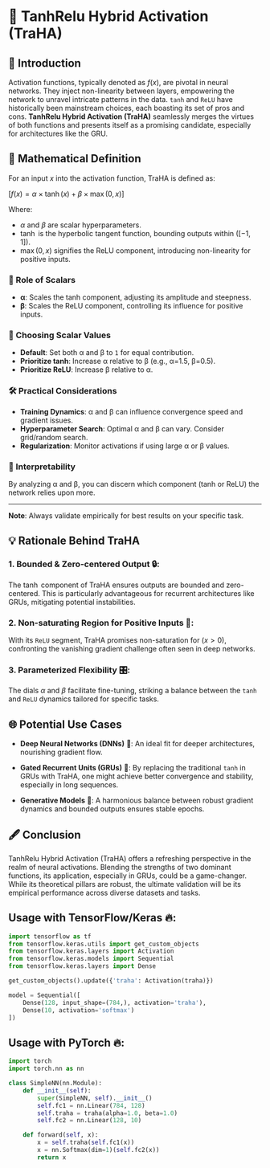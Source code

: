 # 🔱 TanhRelu Hybrid Activation (TraHA)

## 🚀 Introduction

Activation functions, typically denoted as $`f(x)`$, are pivotal in neural networks. They inject non-linearity between layers, empowering the network to unravel intricate patterns in the data. `tanh` and `ReLU` have historically been mainstream choices, each boasting its set of pros and cons. **TanhRelu Hybrid Activation (TraHA)** seamlessly merges the virtues of both functions and presents itself as a promising candidate, especially for architectures like the GRU.

## 📐 Mathematical Definition

For an input $`x`$ into the activation function, TraHA is defined as:

$`[f(x) = \alpha \times \tanh(x) + \beta \times \max(0, x)]`$

Where:
- $`\alpha`$ and $`\beta`$ are scalar hyperparameters.
- $`\tanh`$ is the hyperbolic tangent function, bounding outputs within $`([-1, 1])`$.
- $`\max(0, x)`$ signifies the ReLU component, introducing non-linearity for positive inputs.

### 📖 Role of Scalars

- **α**: Scales the tanh component, adjusting its amplitude and steepness.
- **β**: Scales the ReLU component, controlling its influence for positive inputs.

### 🔧 Choosing Scalar Values

- **Default**: Set both α and β to `1` for equal contribution.
- **Prioritize tanh**: Increase α relative to β (e.g., α=1.5, β=0.5).
- **Prioritize ReLU**: Increase β relative to α.

### 🛠 Practical Considerations

- **Training Dynamics**: α and β can influence convergence speed and gradient issues.
- **Hyperparameter Search**: Optimal α and β can vary. Consider grid/random search.
- **Regularization**: Monitor activations if using large α or β values.

### 🧠 Interpretability

By analyzing α and β, you can discern which component (tanh or ReLU) the network relies upon more.

---

**Note**: Always validate empirically for best results on your specific task.


## 💡 Rationale Behind TraHA

### 1. **Bounded & Zero-centered Output** 🔒:
The $`\tanh`$ component of TraHA ensures outputs are bounded and zero-centered. This is particularly advantageous for recurrent architectures like GRUs, mitigating potential instabilities.

### 2. **Non-saturating Region for Positive Inputs** 🌌:
With its `ReLU` segment, TraHA promises non-saturation for $`( x > 0 )`$, confronting the vanishing gradient challenge often seen in deep networks.

### 3. **Parameterized Flexibility** 🎛:
The dials $`\alpha`$ and $`\beta`$ facilitate fine-tuning, striking a balance between the `tanh` and `ReLU` dynamics tailored for specific tasks.

## 🌐 Potential Use Cases

- **Deep Neural Networks (DNNs)** 🌲: An ideal fit for deeper architectures, nourishing gradient flow.

- **Gated Recurrent Units (GRUs)** 🔁: By replacing the traditional `tanh` in GRUs with TraHA, one might achieve better convergence and stability, especially in long sequences.

- **Generative Models** 🎨: A harmonious balance between robust gradient dynamics and bounded outputs ensures stable epochs.

## 🖋 Conclusion

TanhRelu Hybrid Activation (TraHA) offers a refreshing perspective in the realm of neural activations. Blending the strengths of two dominant functions, its application, especially in GRUs, could be a game-changer. While its theoretical pillars are robust, the ultimate validation will be its empirical performance across diverse datasets and tasks.

## Usage with TensorFlow/Keras 🔥:
```python
import tensorflow as tf
from tensorflow.keras.utils import get_custom_objects
from tensorflow.keras.layers import Activation
from tensorflow.keras.models import Sequential
from tensorflow.keras.layers import Dense

get_custom_objects().update({'traha': Activation(traha)})

model = Sequential([
    Dense(128, input_shape=(784,), activation='traha'),
    Dense(10, activation='softmax')
])
```

## Usage with PyTorch 🔥:
```python
import torch
import torch.nn as nn

class SimpleNN(nn.Module):
    def __init__(self):
        super(SimpleNN, self).__init__()
        self.fc1 = nn.Linear(784, 128)
        self.traha = traha(alpha=1.0, beta=1.0)
        self.fc2 = nn.Linear(128, 10)

    def forward(self, x):
        x = self.traha(self.fc1(x))
        x = nn.Softmax(dim=1)(self.fc2(x))
        return x

